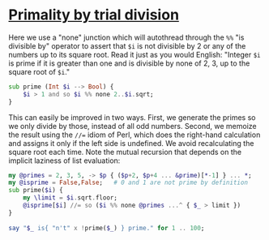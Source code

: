 [1]: https://rosettacode.org/wiki/Primality_by_trial_division

# [Primality by trial division][1]

Here we use a "none" junction which will autothread through the `%%` "is divisible by" operator to assert that `$i` is not divisible by 2 or any of the numbers up to its square root. Read it just as you would English: "Integer `$i` is prime if it is greater than one and is divisible by none of 2, 3, up to the square root of `$i`."

```raku
sub prime (Int $i --> Bool) {
    $i > 1 and so $i %% none 2..$i.sqrt;
}
```


This can easily be improved in two ways. First, we generate the primes so we only divide by those, instead of all odd numbers. Second, we memoize the result using the `//=` idiom of Perl, which does the right-hand calculation and assigns it only if the left side is undefined. We avoid recalculating the square root each time. Note the mutual recursion that depends on the implicit laziness of list evaluation:

```raku
my @primes = 2, 3, 5, -> $p { ($p+2, $p+4 ... &prime)[*-1] } ... *;
my @isprime = False,False;   # 0 and 1 are not prime by definition
sub prime($i) {
    my \limit = $i.sqrt.floor;
    @isprime[$i] //= so ($i %% none @primes ...^ { $_ > limit })
}
 
say "$_ is{ "n't" x !prime($_) } prime." for 1 .. 100;
```